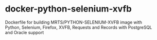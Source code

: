 # docker-python-selenium-xvfb
Dockerfile for building MRTS/PYTHON-SELENIUM-XVFB image with Python, Selenium, Firefox, XVFB, Requests and Records with PostgreSQL and Oracle support
